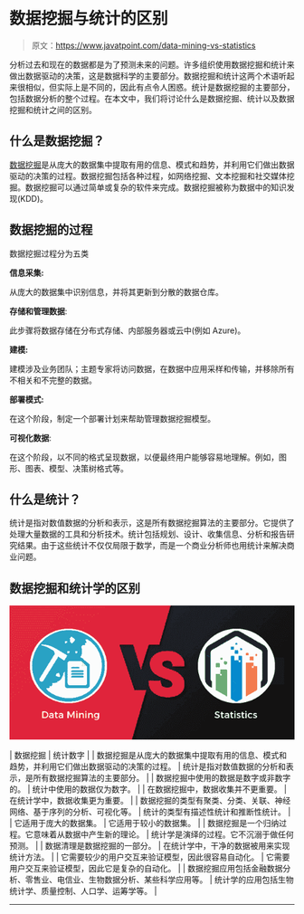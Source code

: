 # 数据挖掘与统计的区别

> 原文：<https://www.javatpoint.com/data-mining-vs-statistics>

分析过去和现在的数据都是为了预测未来的问题。许多组织使用数据挖掘和统计来做出数据驱动的决策，这是数据科学的主要部分。数据挖掘和统计这两个术语听起来很相似，但实际上是不同的，因此有点令人困惑。统计是数据挖掘的主要部分，包括数据分析的整个过程。在本文中，我们将讨论什么是数据挖掘、统计以及数据挖掘和统计之间的区别。

## 什么是数据挖掘？

[数据挖掘](https://www.javatpoint.com/data-mining)是从庞大的数据集中提取有用的信息、模式和趋势，并利用它们做出数据驱动的决策的过程。数据挖掘包括各种过程，如网络挖掘、文本挖掘和社交媒体挖掘。数据挖掘可以通过简单或复杂的软件来完成。数据挖掘被称为数据中的知识发现(KDD)。

## 数据挖掘的过程

数据挖掘过程分为五类

**信息采集:**

从庞大的数据集中识别信息，并将其更新到分散的数据仓库。

**存储和管理数据**:

此步骤将数据存储在分布式存储、内部服务器或云中(例如 Azure)。

**建模:**

建模涉及业务团队；主题专家将访问数据，在数据中应用采样和传输，并移除所有不相关和不完整的数据。

**部署模式:**

在这个阶段，制定一个部署计划来帮助管理数据挖掘模型。

**可视化数据**:

在这个阶段，以不同的格式呈现数据，以便最终用户能够容易地理解。例如，图形、图表、模型、决策树格式等。

## 什么是统计？

统计是指对数值数据的分析和表示，这是所有数据挖掘算法的主要部分。它提供了处理大量数据的工具和分析技术。统计包括规划、设计、收集信息、分析和报告研究结果。由于这些统计不仅仅局限于数学，而是一个商业分析师也用统计来解决商业问题。

## 数据挖掘和统计学的区别

![Data Mining vs Statistics](img/ee91b34121aa3c0d1a9da9a2994ae9ba.png)

| 数据挖掘 | 统计数字 |
| 数据挖掘是从庞大的数据集中提取有用的信息、模式和趋势，并利用它们做出数据驱动的决策的过程。 | 统计是指对数值数据的分析和表示，是所有数据挖掘算法的主要部分。 |
| 数据挖掘中使用的数据是数字或非数字的。 | 统计中使用的数据仅为数字。 |
| 在数据挖掘中，数据收集并不更重要。 | 在统计学中，数据收集更为重要。 |
| 数据挖掘的类型有聚类、分类、关联、神经网络、基于序列的分析、可视化等。 | 统计的类型有描述性统计和推断性统计。 |
| 它适用于庞大的数据集。 | 它适用于较小的数据集。 |
| 数据挖掘是一个归纳过程。它意味着从数据中产生新的理论。 | 统计学是演绎的过程。它不沉溺于做任何预测。 |
| 数据清理是数据挖掘的一部分。 | 在统计学中，干净的数据被用来实现统计方法。 |
| 它需要较少的用户交互来验证模型，因此很容易自动化。 | 它需要用户交互来验证模型，因此它是复杂的自动化。 |
| 数据挖掘应用包括金融数据分析、零售业、电信业、生物数据分析、某些科学应用等。 | 统计学的应用包括生物统计学、质量控制、人口学、运筹学等。 |

* * *